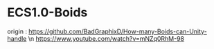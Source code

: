 # ECS1.0-Boids

origin : https://github.com/BadGraphixD/How-many-Boids-can-Unity-handle \n
          https://www.youtube.com/watch?v=mNZq0RhM-98
